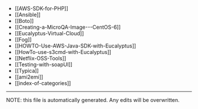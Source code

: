 * [[AWS-SDK-for-PHP]]
* [[Ansible]]
* [[Boto]]
* [[Creating-a-MicroQA-Image---CentOS-6]]
* [[Eucalyptus-Virtual-Cloud]]
* [[Fog]]
* [[HOWTO-Use-AWS-Java-SDK-with-Eucalyptus]]
* [[HowTo-use-s3cmd-with-Eucalyptus]]
* [[Netflix-OSS-Tools]]
* [[Testing-with-soapUI]]
* [[Typica]]
* [[ami2emi]]
* [[index-of-categories]]

*****
NOTE: this file is automatically generated. Any edits will be overwritten.
